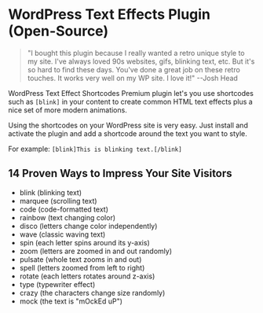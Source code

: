 # WordPress Text Effects Plugin (Open-Source)

> "I bought this plugin because I really wanted a retro unique style to my site. I've always loved 90s websites, gifs, blinking text, etc. But it's so hard to find these days. You've done a great job on these retro touches. It works very well on my WP site. I love it!" --Josh Head

WordPress Text Effect Shortcodes Premium plugin let's you use shortcodes such as `[blink]` in your content to create common HTML text effects plus a nice set of more modern animations.

Using the shortcodes on your WordPress site is very easy. Just install and activate the plugin and add a shortcode around the text you want to style.

For example: `[blink]This is blinking text.[/blink]`

## 14 Proven Ways to Impress Your Site Visitors

- blink (blinking text)
- marquee (scrolling text)
- code (code-formatted text)
- rainbow (text changing color)
- disco (letters change color independently)
- wave (classic waving text)
- spin (each letter spins around its y-axis)
- zoom (letters are zoomed in and out randomly)
- pulsate (whole text zooms in and out)
- spell (letters zoomed from left to right)
- rotate (each letters rotates around z-axis)
- type (typewriter effect)
- crazy (the characters change size randomly)
- mock (the text is "mOckEd uP")

